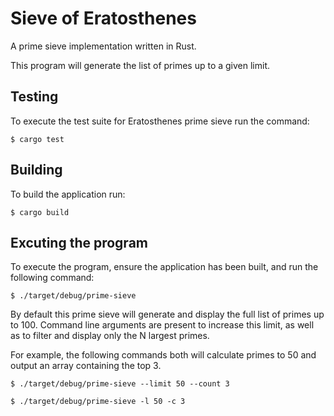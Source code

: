 # Sieve of Eratosthenes

A prime sieve implementation written in Rust.

This program will generate the list of primes up to a given limit.

## Testing
To execute the test suite for Eratosthenes prime sieve run the command:
```
$ cargo test
```

## Building
To build the application run:
```
$ cargo build
```

## Excuting the program
To execute the program, ensure the application has been built, and run the following command:
```
$ ./target/debug/prime-sieve
```

By default this prime sieve will generate and display the full list of primes up to 100. Command line arguments are present to increase this limit, as well as to filter and display only the N largest primes.

For example, the following commands both will calculate primes to 50 and output an array containing the top 3.
```
$ ./target/debug/prime-sieve --limit 50 --count 3
```
```
$ ./target/debug/prime-sieve -l 50 -c 3

```